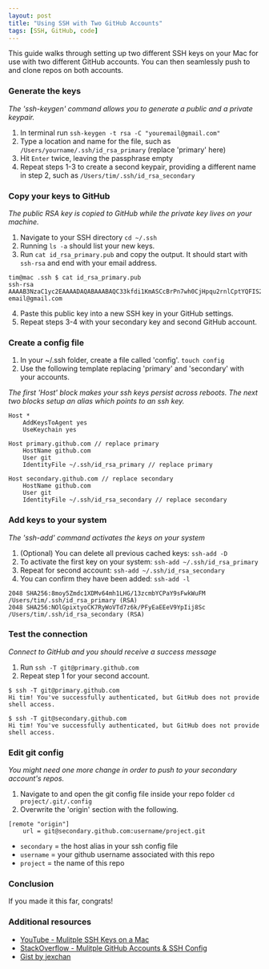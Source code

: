 ```yaml
---
layout: post
title: "Using SSH with Two GitHub Accounts"
tags: [SSH, GitHub, code]
---
```


This guide walks through setting up two different SSH keys on your Mac for use with two different GitHub accounts. You can then seamlessly push to and clone repos on both accounts.

### Generate the keys

*The 'ssh-keygen' command allows you to generate a public and a private keypair.*

1. In terminal run `ssh-keygen -t rsa -C "youremail@gmail.com"`
2. Type a location and name for the file, such as `/Users/yourname/.ssh/id_rsa_primary` (replace 'primary' here)
3. Hit `Enter` twice, leaving the passphrase empty
4. Repeat steps 1-3 to create a second keypair, providing a different name in step 2, such as `/Users/tim/.ssh/id_rsa_secondary`



### Copy your keys to GitHub

*The public RSA key is copied to GitHub while the private key lives on your machine.*

1. Navigate to your SSH directory `cd ~/.ssh`
2. Running `ls -a` should list your new keys.
3. Run `cat id_rsa_primary.pub` and copy the output. It should start with `ssh-rsa` and end with your email address.
```
tim@mac .ssh $ cat id_rsa_primary.pub
ssh-rsa AAAAB3NzaC1yc2EAAAADAQABAAABAQC33kfdi1KmASCcBrPn7wh0CjHpqu2rnlCptYQFIS21pFeF9aitpYCnZINJE91srJUjElAHzXRgLpvcROwx1wWOrULzd0dgx/8ocw0wKB26wqcSM3bWTXGd+/1/ena5SPdzfK8ZCUasIIYOYAR7YoxeBfB1aimaI/j/mE6vr57oACsWJnAdh9FV/i6XAMQJwxNccQYsAm2nG+5WwPphMv2/v7YjaLmD0L9JMuwZGyB1EZucldZLnvbvkZx6YEOG2k+dygfV8+jplC6GQ5D/RmMB5DPD/+tpHcpVQtkcEkkGZcUc5afJDj4dFkZtveD35gzOdFbvoRJDjfE+qMW7UlU1 email@gmail.com
```
4. Paste this public key into a new SSH key in your GitHub settings.
5. Repeat steps 3-4 with your secondary key and second GitHub account.

### Create a config file

1. In your ~/.ssh folder, create a file called 'config'. `touch config`
2. Use the following template replacing 'primary' and 'secondary' with your accounts.

*The first 'Host' block makes your ssh keys persist across reboots. The next two blocks setup an alias which points to an ssh key.*

```
Host *
	AddKeysToAgent yes
	UseKeychain yes

Host primary.github.com // replace primary
	HostName github.com
	User git
	IdentityFile ~/.ssh/id_rsa_primary // replace primary

Host secondary.github.com // replace secondary
	HostName github.com
	User git
	IdentityFile ~/.ssh/id_rsa_secondary // replace secondary
```

### Add keys to your system

*The 'ssh-add' command activates the keys on your system*

1. (Optional) You can delete all previous cached keys: `ssh-add -D`
2. To activate the first key on your system: `ssh-add ~/.ssh/id_rsa_primary`
3. Repeat for second account: `ssh-add ~/.ssh/id_rsa_secondary`
4. You can confirm they have been added: `ssh-add -l`

```
2048 SHA256:8moy5Zmdc1XDMv64mh1LHG/13zcmbYCPaY9sFwkWuFM /Users/tim/.ssh/id_rsa_primary (RSA)
2048 SHA256:NOlGpixtyoCK7RyWoVTd7z6k/PFyEaEEeV9YpIij8Sc /Users/tim/.ssh/id_rsa_secondary (RSA)
```

### Test the connection

*Connect to GitHub and you should receive a success message*

1. Run `ssh -T git@primary.github.com`
2. Repeat step 1 for your second account.

```
$ ssh -T git@primary.github.com
Hi tim! You've successfully authenticated, but GitHub does not provide shell access.

$ ssh -T git@secondary.github.com
Hi tim! You've successfully authenticated, but GitHub does not provide shell access.
```

### Edit git config

*You might need one more change in order to push to your secondary account's repos.*

1. Navigate to and open the git config file inside your repo folder `cd project/.git/.config`
2. Overwrite the 'origin' section with the following.

```
[remote "origin"]
	url = git@secondary.github.com:username/project.git
```

* `secondary` = the host alias in your ssh config file
* `username` = your github username associated with this repo
* `project` = the name of this repo

### Conclusion
If you made it this far, congrats!


### Additional resources

* [YouTube - Mulitple SSH Keys on a Mac](https://www.youtube.com/watch?v=9u4QPEMFK4A)
* [StackOverflow - Mulitple GitHub Accounts & SSH Config](https://stackoverflow.com/questions/3225862/multiple-github-accounts-ssh-config)
* [Gist by jexchan](https://gist.github.com/jexchan/2351996)
